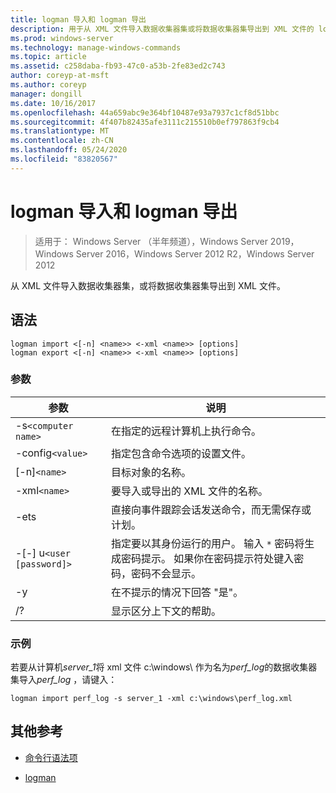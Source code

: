 ```yaml
---
title: logman 导入和 logman 导出
description: 用于从 XML 文件导入数据收集器集或将数据收集器集导出到 XML 文件的 logman 导入和 logman 导出的参考主题。
ms.prod: windows-server
ms.technology: manage-windows-commands
ms.topic: article
ms.assetid: c258daba-fb93-47c0-a53b-2fe83ed2c743
author: coreyp-at-msft
ms.author: coreyp
manager: dongill
ms.date: 10/16/2017
ms.openlocfilehash: 44a659abc9e364bf10487e93a7937c1cf8d51bbc
ms.sourcegitcommit: 4f407b82435afe3111c215510b0ef797863f9cb4
ms.translationtype: MT
ms.contentlocale: zh-CN
ms.lasthandoff: 05/24/2020
ms.locfileid: "83820567"
---
```

# <a name="logman-import-and-logman-export"></a>logman 导入和 logman 导出

> 适用于： Windows Server （半年频道），Windows Server 2019，Windows Server 2016，Windows Server 2012 R2，Windows Server 2012

从 XML 文件导入数据收集器集，或将数据收集器集导出到 XML 文件。

## <a name="syntax"></a>语法

```
logman import <[-n] <name>> <-xml <name>> [options]
logman export <[-n] <name>> <-xml <name>> [options]
```

### <a name="parameters"></a>参数

| 参数 | 说明 |
| --------- | ----------- |
| -s`<computer name>` | 在指定的远程计算机上执行命令。 |
| -config`<value>` | 指定包含命令选项的设置文件。 |
| [-n]`<name>` | 目标对象的名称。 |
| -xml`<name>` | 要导入或导出的 XML 文件的名称。 |
| -ets | 直接向事件跟踪会话发送命令，而无需保存或计划。 |
| -[-] u`<user [password]>` | 指定要以其身份运行的用户。 输入 `*` 密码将生成密码提示。 如果你在密码提示符处键入密码，密码不会显示。 |
| -y | 在不提示的情况下回答 "是"。 |
| /? | 显示区分上下文的帮助。 |

### <a name="examples"></a>示例

若要从计算机*server_1*将 xml 文件 c:\windows\ 作为名为*perf_log*的数据收集器集导入*perf_log* ，请键入：

```
logman import perf_log -s server_1 -xml c:\windows\perf_log.xml
```

## <a name="additional-references"></a>其他参考

- [命令行语法项](command-line-syntax-key.md)

- [logman](logman.md)
